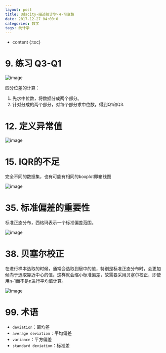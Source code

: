 ```yaml
---
layout: post
title: Udacity-描述统计学-4-可变性
date: 2017-12-27 04:00:0
categories: 数学
tags: 统计学
---
```

* content
{:toc}

# 9. 练习 Q3-Q1

![image](https://user-images.githubusercontent.com/18595935/34774024-31c2d596-f651-11e7-8764-69d226f224c0.png)

四分位差的计算：

1. 先求中位数，将数据分成两个部分。
2. 针对分成的两个部分，对每个部分求中位数，得到Q1和Q3.

# 12. 定义异常值

![image](https://user-images.githubusercontent.com/18595935/34777919-292dbbea-f65f-11e7-8b86-e2b42f9cf9ee.png)

# 15. IQR的不足

完全不同的数据集，也有可能有相同的boxplot即箱线图

![image](https://user-images.githubusercontent.com/18595935/34778269-31701702-f660-11e7-998f-99b6d0bc5fab.png)

# 35. 标准偏差的重要性

标准正态分布，西格玛表示一个标准偏差范围。

![image](https://user-images.githubusercontent.com/18595935/34829660-c58de008-f724-11e7-9814-b83655b64a7c.png)

# 38. 贝塞尔校正

在进行样本选取的时候，通常会选取到居中的值，特别是标准正态分布时，会更加倾向于选取靠近中心的值，这样就会缩小标准偏差，故需要采用贝塞尔校正，即使用n-1而不是n进行平均值计算。

![image](https://user-images.githubusercontent.com/18595935/34829901-892cf40e-f725-11e7-9947-fd733d3f4ed0.png)

# 99. 术语

- `deviation`：离均差
- `average deviation`：平均偏差
- `variance`：平方偏差
- `standard deviation`：标准差